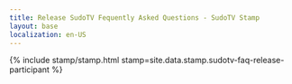 ```yaml
---
title: Release SudoTV Fequently Asked Questions - SudoTV Stamp
layout: base
localization: en-US
---
```


{% include stamp/stamp.html
    stamp=site.data.stamp.sudotv-faq-release-participant
%}